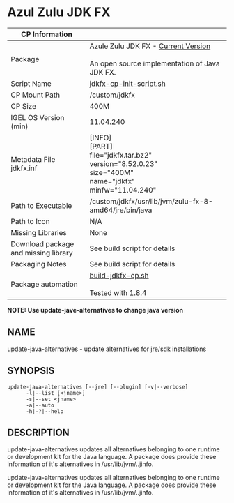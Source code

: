 # Azul Zulu JDK FX

|  CP Information |            |
|-----------------|-------------|
| Package | Azule Zulu JDK FX - [Current Version](https://www.azul.com/downloads/zulu-community/?os=ubuntu&package=jdk-fx) <br /><br /> An open source implementation of Java JDK FX. |
| Script Name | [jdkfx-cp-init-script.sh](jdkfx-cp-init-script.sh) |
| CP Mount Path | /custom/jdkfx |
| CP Size |400M |
| IGEL OS Version (min) | 11.04.240 |
| Metadata File <br /> jdkfx.inf | [INFO] <br /> [PART] <br /> file="jdkfx.tar.bz2" <br /> version="8.52.0.23" <br /> size="400M" <br /> name="jdkfx" <br /> minfw="11.04.240" |
| Path to Executable | /custom/jdkfx/usr/lib/jvm/zulu-fx-8-amd64/jre/bin/java |
| Path to Icon | N/A |
| Missing Libraries | None |
| Download package and missing library | See build script for details |
| Packaging Notes | See build script for details |
| Package automation | [build-jdkfx-cp.sh](build-jdkfx-cp.sh) <br /><br /> Tested with 1.8.4 |

**NOTE: Use update-jave-alternatives to change java version**

## NAME

update-java-alternatives - update alternatives for jre/sdk installations

## SYNOPSIS

```
update-java-alternatives [--jre] [--plugin] [-v|--verbose]
      -l|--list [<jname>]
      -s|--set <jname>
      -a|--auto
      -h|-?|--help
  ```

## DESCRIPTION

update-java-alternatives updates all alternatives belonging to one runtime or development kit for the Java language. A package does provide these information of it's alternatives in /usr/lib/jvm/.<jname>.jinfo.

update-java-alternatives updates all alternatives belonging to one runtime or development kit for the Java language. A package does provide these information of it's alternatives in /usr/lib/jvm/.<jname>.jinfo.
